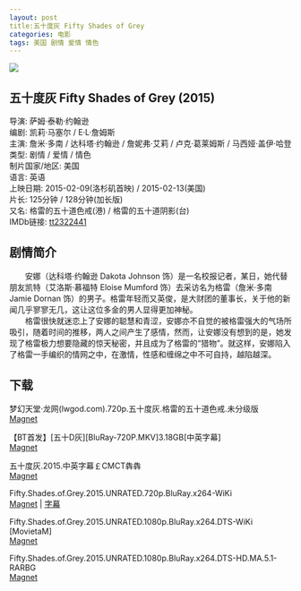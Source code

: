```yaml
---
layout: post
title:五十度灰 Fifty Shades of Grey
categories: 电影
tags: 美国 剧情 爱情 情色
---
```


[![](http://i2.piimg.com/8a84ee0013a1daa0t.jpg)](http://i2.piimg.com/8a84ee0013a1daa0.jpg)

## 五十度灰 Fifty Shades of Grey (2015)
导演: 萨姆·泰勒·约翰逊  
编剧: 凯莉·马塞尔 / E·L·詹姆斯  
主演: 詹米·多南 / 达科塔·约翰逊 / 詹妮弗·艾莉 / 卢克·葛莱姆斯 / 马西娅·盖伊·哈登  
类型: 剧情 / 爱情 / 情色  
制片国家/地区: 美国  
语言: 英语  
上映日期: 2015-02-09(洛杉矶首映) / 2015-02-13(美国)  
片长: 125分钟 / 128分钟(加长版)  
又名: 格雷的五十道色戒(港) / 格雷的五十道阴影(台)  
IMDb链接: [tt2322441](http://www.imdb.com/title/tt2322441)

## 剧情简介
　　安娜（达科塔·约翰逊 Dakota Johnson 饰）是一名校报记者，某日，她代替朋友凯特（艾洛斯·慕福特 Eloise Mumford 饰）去采访名为格雷（詹米·多南 Jamie Dornan 饰）的男子。格雷年轻而又英俊，是大财团的董事长，关于他的新闻几乎寥寥无几，这让这位多金的男人显得更加神秘。  
　　格雷很快就迷恋上了安娜的聪慧和青涩，安娜亦不自觉的被格雷强大的气场所吸引，随着时间的推移，两人之间产生了感情，然而，让安娜没有想到的是，她发现了格雷极力想要隐藏的惊天秘密，并且成为了格雷的“猎物”。就这样，安娜陷入了格雷一手编织的情网之中，在激情，性感和缠绵之中不可自持，越陷越深。

## 下载
梦幻天堂·龙网(lwgod.com).720p.五十度灰.格雷的五十道色戒.未分级版  
[Magnet](magnet:?xt=urn:btih:7E3EA712E845D1CE637841832A0F46683E2AA67C)

【BT首发】\[五十D灰\]\[BluRay-720P.MKV\]3.18GB\[中英字幕\]  
[Magnet](magnet:?xt=urn:btih:E6E31154FB598F5706B655584FFC692B645ED73A)

五十度灰.2015.中英字幕￡CMCT犇犇  
[Magnet](magnet:?xt=urn:btih:77B7BB2C412FE461F25811B04C87A505E17BC3B3)

Fifty.Shades.of.Grey.2015.UNRATED.720p.BluRay.x264-WiKi  
[Magnet](magnet:?xt=urn:btih:C80F9BBD58B8D2E9303BFD0824CD0E6C02C010E7) | [字幕](http://7xqm73.com1.z0.glb.clouddn.com/2015/Fifty.Shades.of.Grey.2015.UNRATED.720p.BluRay.x264-WiKi.7z)

Fifty.Shades.of.Grey.2015.UNRATED.1080p.BluRay.x264.DTS-WiKi [MovietaM]  
[Magnet](magnet:?xt=urn:btih:8C6A669B87C2D7615E390732BD1A81B6CAEC9425)

Fifty.Shades.of.Grey.2015.UNRATED.1080p.BluRay.x264.DTS-HD.MA.5.1-RARBG  
[Magnet](magnet:?xt=urn:btih:D86970AE9E2313E2496C59B3ACEE640429E0F538)
